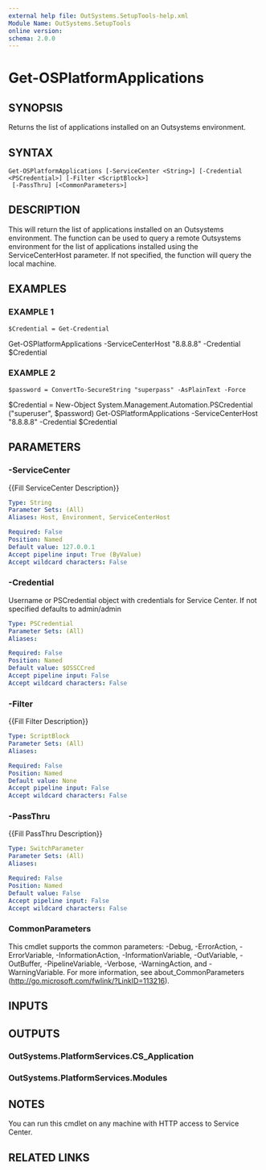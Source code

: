 ```yaml
---
external help file: OutSystems.SetupTools-help.xml
Module Name: OutSystems.SetupTools
online version:
schema: 2.0.0
---
```


# Get-OSPlatformApplications

## SYNOPSIS
Returns the list of applications installed on an Outsystems environment.

## SYNTAX

```
Get-OSPlatformApplications [-ServiceCenter <String>] [-Credential <PSCredential>] [-Filter <ScriptBlock>]
 [-PassThru] [<CommonParameters>]
```

## DESCRIPTION
This will return the list of applications installed on an Outsystems environment.
The function can be used to query a remote Outsystems environment for the list of applications installed using the ServiceCenterHost parameter.
If not specified, the function will query the local machine.

## EXAMPLES

### EXAMPLE 1
```
$Credential = Get-Credential
```

Get-OSPlatformApplications -ServiceCenterHost "8.8.8.8" -Credential $Credential

### EXAMPLE 2
```
$password = ConvertTo-SecureString "superpass" -AsPlainText -Force
```

$Credential = New-Object System.Management.Automation.PSCredential ("superuser", $password)
Get-OSPlatformApplications -ServiceCenterHost "8.8.8.8" -Credential $Credential

## PARAMETERS

### -ServiceCenter
{{Fill ServiceCenter Description}}

```yaml
Type: String
Parameter Sets: (All)
Aliases: Host, Environment, ServiceCenterHost

Required: False
Position: Named
Default value: 127.0.0.1
Accept pipeline input: True (ByValue)
Accept wildcard characters: False
```

### -Credential
Username or PSCredential object with credentials for Service Center.
If not specified defaults to admin/admin

```yaml
Type: PSCredential
Parameter Sets: (All)
Aliases:

Required: False
Position: Named
Default value: $OSSCCred
Accept pipeline input: False
Accept wildcard characters: False
```

### -Filter
{{Fill Filter Description}}

```yaml
Type: ScriptBlock
Parameter Sets: (All)
Aliases:

Required: False
Position: Named
Default value: None
Accept pipeline input: False
Accept wildcard characters: False
```

### -PassThru
{{Fill PassThru Description}}

```yaml
Type: SwitchParameter
Parameter Sets: (All)
Aliases:

Required: False
Position: Named
Default value: False
Accept pipeline input: False
Accept wildcard characters: False
```

### CommonParameters
This cmdlet supports the common parameters: -Debug, -ErrorAction, -ErrorVariable, -InformationAction, -InformationVariable, -OutVariable, -OutBuffer, -PipelineVariable, -Verbose, -WarningAction, and -WarningVariable.
For more information, see about_CommonParameters (http://go.microsoft.com/fwlink/?LinkID=113216).

## INPUTS

## OUTPUTS

### OutSystems.PlatformServices.CS_Application
### OutSystems.PlatformServices.Modules
## NOTES
You can run this cmdlet on any machine with HTTP access to Service Center.

## RELATED LINKS
